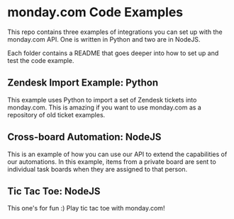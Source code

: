 # monday.com Code Examples

This repo contains three examples of integrations you can set up with the monday.com API. One is written in Python and two are in NodeJS.

Each folder contains a README that goes deeper into how to set up and test the code example. 

## Zendesk Import Example: Python

This example uses Python to import a set of Zendesk tickets into monday.com. This is amazing if you want to use monday.com as a repository of old ticket examples.

## Cross-board Automation: NodeJS

This is an example of how you can use our API to extend the capabilities of our automations. In this example, items from a private board are sent to individual task boards when they are assigned to that person.

## Tic Tac Toe: NodeJS

This one's for fun :) Play tic tac toe with monday.com! 
